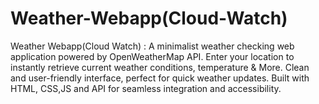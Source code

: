 # Weather-Webapp(Cloud-Watch)
Weather Webapp(Cloud Watch) : A minimalist weather checking web application powered by OpenWeatherMap API. Enter your location to instantly retrieve current weather conditions, temperature &amp; More. Clean and user-friendly interface, perfect for quick weather updates. Built with HTML, CSS,JS and API for seamless integration and accessibility.
